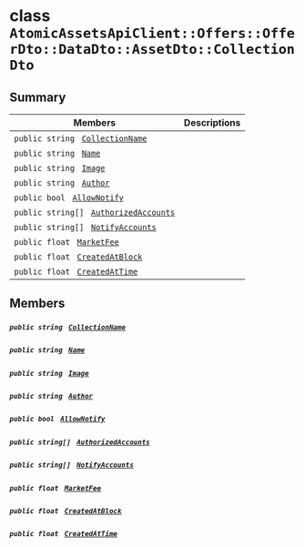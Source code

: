 # class `AtomicAssetsApiClient::Offers::OfferDto::DataDto::AssetDto::CollectionDto` 

## Summary

 Members                                | Descriptions                                
----------------------------------------|---------------------------------------------
`public string ` [`CollectionName`](#class_atomic_assets_api_client_1_1_offers_1_1_offer_dto_1_1_data_dto_1_1_asset_dto_1_1_collection_dto_1ab3dee328d6124bafe5953a8f45ce45ea) | 
`public string ` [`Name`](#class_atomic_assets_api_client_1_1_offers_1_1_offer_dto_1_1_data_dto_1_1_asset_dto_1_1_collection_dto_1a7ee9065718e6628dc7791b756fa6c0f9) | 
`public string ` [`Image`](#class_atomic_assets_api_client_1_1_offers_1_1_offer_dto_1_1_data_dto_1_1_asset_dto_1_1_collection_dto_1a84b799af34f4b881a534bb6834b28360) | 
`public string ` [`Author`](#class_atomic_assets_api_client_1_1_offers_1_1_offer_dto_1_1_data_dto_1_1_asset_dto_1_1_collection_dto_1a13cf46aff4dea87a8f5285a09efece69) | 
`public bool ` [`AllowNotify`](#class_atomic_assets_api_client_1_1_offers_1_1_offer_dto_1_1_data_dto_1_1_asset_dto_1_1_collection_dto_1a47cf88154d150fad46d4c5bffeeab3f4) | 
`public string[] ` [`AuthorizedAccounts`](#class_atomic_assets_api_client_1_1_offers_1_1_offer_dto_1_1_data_dto_1_1_asset_dto_1_1_collection_dto_1a73107b37932581e90371846fa5426738) | 
`public string[] ` [`NotifyAccounts`](#class_atomic_assets_api_client_1_1_offers_1_1_offer_dto_1_1_data_dto_1_1_asset_dto_1_1_collection_dto_1a630d4b26de24402e31e54373d21d0f66) | 
`public float ` [`MarketFee`](#class_atomic_assets_api_client_1_1_offers_1_1_offer_dto_1_1_data_dto_1_1_asset_dto_1_1_collection_dto_1acb0447ac03c9fb10b63432c5294f3a93) | 
`public float ` [`CreatedAtBlock`](#class_atomic_assets_api_client_1_1_offers_1_1_offer_dto_1_1_data_dto_1_1_asset_dto_1_1_collection_dto_1a0caa720646d595f07067fcc6c44a4b2e) | 
`public float ` [`CreatedAtTime`](#class_atomic_assets_api_client_1_1_offers_1_1_offer_dto_1_1_data_dto_1_1_asset_dto_1_1_collection_dto_1a14bdb6268c108cfc8647325d8aff2078) | 

## Members

##### `public string ` [`CollectionName`](#class_atomic_assets_api_client_1_1_offers_1_1_offer_dto_1_1_data_dto_1_1_asset_dto_1_1_collection_dto_1ab3dee328d6124bafe5953a8f45ce45ea) 

##### `public string ` [`Name`](#class_atomic_assets_api_client_1_1_offers_1_1_offer_dto_1_1_data_dto_1_1_asset_dto_1_1_collection_dto_1a7ee9065718e6628dc7791b756fa6c0f9) 

##### `public string ` [`Image`](#class_atomic_assets_api_client_1_1_offers_1_1_offer_dto_1_1_data_dto_1_1_asset_dto_1_1_collection_dto_1a84b799af34f4b881a534bb6834b28360) 

##### `public string ` [`Author`](#class_atomic_assets_api_client_1_1_offers_1_1_offer_dto_1_1_data_dto_1_1_asset_dto_1_1_collection_dto_1a13cf46aff4dea87a8f5285a09efece69) 

##### `public bool ` [`AllowNotify`](#class_atomic_assets_api_client_1_1_offers_1_1_offer_dto_1_1_data_dto_1_1_asset_dto_1_1_collection_dto_1a47cf88154d150fad46d4c5bffeeab3f4) 

##### `public string[] ` [`AuthorizedAccounts`](#class_atomic_assets_api_client_1_1_offers_1_1_offer_dto_1_1_data_dto_1_1_asset_dto_1_1_collection_dto_1a73107b37932581e90371846fa5426738) 

##### `public string[] ` [`NotifyAccounts`](#class_atomic_assets_api_client_1_1_offers_1_1_offer_dto_1_1_data_dto_1_1_asset_dto_1_1_collection_dto_1a630d4b26de24402e31e54373d21d0f66) 

##### `public float ` [`MarketFee`](#class_atomic_assets_api_client_1_1_offers_1_1_offer_dto_1_1_data_dto_1_1_asset_dto_1_1_collection_dto_1acb0447ac03c9fb10b63432c5294f3a93) 

##### `public float ` [`CreatedAtBlock`](#class_atomic_assets_api_client_1_1_offers_1_1_offer_dto_1_1_data_dto_1_1_asset_dto_1_1_collection_dto_1a0caa720646d595f07067fcc6c44a4b2e) 

##### `public float ` [`CreatedAtTime`](#class_atomic_assets_api_client_1_1_offers_1_1_offer_dto_1_1_data_dto_1_1_asset_dto_1_1_collection_dto_1a14bdb6268c108cfc8647325d8aff2078) 

